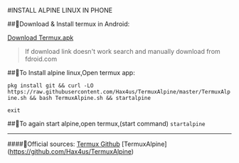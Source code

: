 #INSTALL ALPINE LINUX IN PHONE

##🔵Download & Install termux in Android:

[Download Termux.apk](https://f-droid.org/repo/com.termux_118.apk)
> If download link doesn't work search and manually download from fdroid.com

##🔵To Install alpine linux,Open termux app:

`pkg install git && curl -LO https://raw.githubusercontent.com/Hax4us/TermuxAlpine/master/TermuxAlpine.sh && bash TermuxAlpine.sh && startalpine`

`exit`

##🔵To again start alpine,open termux,(start command) `startalpine`

---
####🔵Official sources:
[Termux Github](https://github.com/termux)
[TermuxAlpine] (https://github.com/Hax4us/TermuxAlpine)
